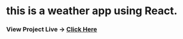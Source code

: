 # this is a weather app using React.

### View Project Live -> [Click Here](https://abhaychhani-weather.netlify.app/)